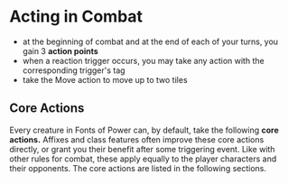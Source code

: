 # Acting in Combat

- at the beginning of combat and at the end of each of your turns, you gain 3 **action points**
- when a reaction trigger occurs, you may take any action with the corresponding trigger's tag
- take the Move action to move up to two tiles

## Core Actions

Every creature in Fonts of Power can, by default, take the following **core actions.** Affixes and class features often improve these core actions directly, or grant you their benefit after some triggering event. Like with other rules for combat, these apply equally to the player characters and their opponents. The core actions are listed in the following sections.


